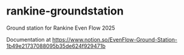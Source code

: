 # rankine-groundstation
Ground station for Rankine Even Flow 2025

Documentation at <https://www.notion.so/EvenFlow-Ground-Station-1b49e21737088095b35de624f929471b>
